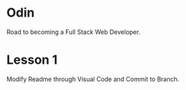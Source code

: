 # Odin
Road to becoming a Full Stack Web Developer.

# Lesson 1
Modify Readme through Visual Code and Commit to Branch.